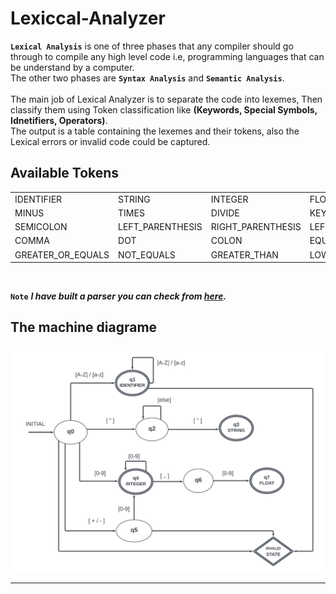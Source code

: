 # Lexiccal-Analyzer

**`Lexical Analysis`** is one of three phases that any compiler should go through to compile any high level code i.e, programming languages that can be understand by a computer. <br>
The other two phases are **`Syntax Analysis`** and **`Semantic Analysis`**.<br><br>
The main job of Lexical Analyzer is to separate the code into lexemes, Then classify them using Token classification like **(Keywords, Special Symbols, Idnetifiers, Operators)**.<br>
The output is a table containing the lexemes and their tokens, also the Lexical errors or invalid code could be captured.<br>

## Available Tokens
<table>
<tr><td> IDENTIFIER <td> STRING  <td> INTEGER <td> FLOAT  <td> PLUS
<tr><td> MINUS  <td> TIMES  <td> DIVIDE  <td> KEYWORD  <td> INVALID
<tr><td> SEMICOLON  <td> LEFT_PARENTHESIS  <td> RIGHT_PARENTHESIS  <td> LEFT_BRACE <td> RIGHT_BRACE 
<tr><td> COMMA  <td> DOT  <td> COLON  <td> EQUAL <td> LOWER_OR_EQUALS 
<tr><td> GREATER_OR_EQUALS <td> NOT_EQUALS  <td> GREATER_THAN  <td> LOWER_THAN  <td> AT_SIGN </td>
</table>
<br>

  **`Note`** ***I have built a parser you can check from [here](https://github.com/mohamed0tarek/Simple-parser).***

## The machine diagrame
![my-Image](./src/main/resources/DFA.png)

<hr>
  
